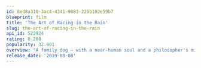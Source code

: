 ```yaml
---
id: 8ed8a310-3ac4-4341-9883-220b102e59b7
blueprint: film
title: 'The Art of Racing in the Rain'
slug: the-art-of-racing-in-the-rain
api_id: 522924
rating: 8.208
popularity: 32.901
overview: "A family dog – with a near-human soul and a philosopher's mind – evaluates his life through the lessons learned by his human owner, a race-car driver."
release_date: '2019-08-08'
---
```

